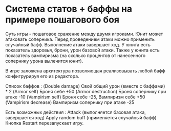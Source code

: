 # Система статов + баффы на примере пошагового боя

Суть игры - пошаговое сражение между двумя игроками.
Юнит может атаковать соперника. Перед проведением атаки можно применить случайный бафф. Выполнение атаки завершает ход.
У юнита есть показатель здоровья, брони, урон базовой атаки.
Также у юнита есть показатель вампиризма (на сколько процентов от нанесенного сопернику урона вылечится юнит).

В игре заложена архитектура позволяющая реализовывать любой бафф конфигрурируя его из редактора.

Список баффов :
(Double damage) Свой общий урон (вместе с баффами) * 2 
(Armor self) Броня себе +50 
(Armor destruction) Броня сопернику при атаке -10 
(Vampirism self) Броня себе -25, Вампиризм себе +50
(Vampirism decrease) Вампиризм сопернику при атаке -25

Есть  возможных действия : 
Attack (выполняется базовая атака, завершается ход)
Apply random buff (применяется случайный бафф)
Кнопка Restart перезапускает игру.


